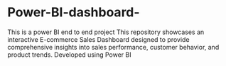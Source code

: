# Power-BI-dashboard-
This is a power BI end to end project 
This repository showcases an interactive E-commerce Sales Dashboard designed to provide comprehensive insights into sales performance, customer behavior, and product trends. Developed using Power BI

 
